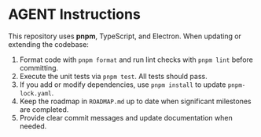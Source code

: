 # AGENT Instructions

This repository uses **pnpm**, TypeScript, and Electron. When updating or extending the codebase:

1. Format code with `pnpm format` and run lint checks with `pnpm lint` before committing.
2. Execute the unit tests via `pnpm test`. All tests should pass.
3. If you add or modify dependencies, use `pnpm install` to update `pnpm-lock.yaml`.
4. Keep the roadmap in `ROADMAP.md` up to date when significant milestones are completed.
5. Provide clear commit messages and update documentation when needed.
